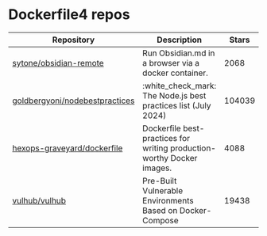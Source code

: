 # Dockerfile4 repos

| Repository                                                                          | Description                                                            | Stars  |
| ----------------------------------------------------------------------------------- | ---------------------------------------------------------------------- | ------ |
| [sytone/obsidian-remote](https://github.com/sytone/obsidian-remote)                 | Run Obsidian.md in a browser via a docker container.                   | 2068   |
| [goldbergyoni/nodebestpractices](https://github.com/goldbergyoni/nodebestpractices) | :white\_check\_mark:  The Node.js best practices list (July 2024)      | 104039 |
| [hexops-graveyard/dockerfile](https://github.com/hexops-graveyard/dockerfile)       | Dockerfile best-practices for writing production-worthy Docker images. | 4088   |
| [vulhub/vulhub](https://github.com/vulhub/vulhub)                                   | Pre-Built Vulnerable Environments Based on Docker-Compose              | 19438  |
